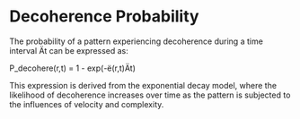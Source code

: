 # Decoherence Probability

The probability of a pattern experiencing decoherence during a time
interval Ät can be expressed as:

P_decohere(r,t) = 1 - exp(-ë(r,t)Ät)

This expression is derived from the exponential decay model, where the
likelihood of decoherence increases over time as the pattern is
subjected to the influences of velocity and complexity.